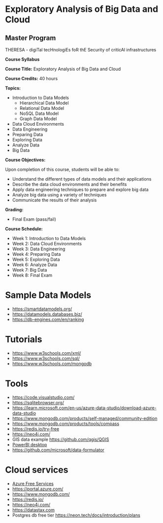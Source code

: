 # Exploratory Analysis of Big Data and Cloud 

## Master Program
THERESA - digiTal tecHnologiEs foR thE Security of criticAl infrastructures

**Course Syllabus**  
  

**Course Title:** Exploratory Analysis of Big Data and Cloud  

**Course Credits:** 40 hours  

**Topics:**  
*   Introduction to Data Models     
    *   Hierarchical Data Model  
    *   Relational Data Model          
    *   NoSQL Data Model         
    *   Graph Data Model          
*   Data Cloud Environments      
*   Data Engineering      
*   Preparing Data      
*   Exploring Data      
*   Analyze Data      
*   Big Data  
     
**Course Objectives:**  
  
Upon completion of this course, students will be able to:  
*   Understand the different types of data models and their applications  
*   Describe the data cloud environments and their benefits  
*   Apply data engineering techniques to prepare and explore big data  
*   Analyze big data using a variety of techniques   
*   Communicate the results of their analysis  
    
 
**Grading:**  
*   Final Exam (pass/fail)  
  
**Course Schedule:**  
*   Week 1: Introduction to Data Models  
*   Week 2: Data Cloud Environments  
*   Week 3: Data Engineering      
*   Week 4: Preparing Data  
*   Week 5: Exploring Data  
*   Week 6: Analyze Data  
*   Week 7: Big Data  
*   Week 8: Final Exam

 # Sample Data Models 
* https://smartdatamodels.org/
* https://datamodels.databases.biz/
* https://db-engines.com/en/ranking

# Tutorials
* https://www.w3schools.com/xml/
* https://www.w3schools.com/sql/
* https://www.w3schools.com/mongodb

# Tools
* https://code.visualstudio.com/
* https://sqlitebrowser.org/
* https://learn.microsoft.com/en-us/azure-data-studio/download-azure-data-studio
* https://www.mongodb.com/products/self-managed/community-edition
* https://www.mongodb.com/products/tools/compass
* https://redis.io/try-free
* https://neo4j.com/
* GIS data example https://github.com/qgis/QGIS
* [PowerBI desktop](https://www.microsoft.com/en-us/power-platform/products/power-bi/desktop)
* https://github.com/microsoft/data-formulator



# Cloud services 
* [Azure Free Services](https://azure.microsoft.com/en-us/free/students)
* https://portal.azure.com/
* https://www.mongodb.com/
* https://redis.io/
* https://neo4j.com/
* https://datastax.com
* Postgres db free tier https://neon.tech/docs/introduction/plans
